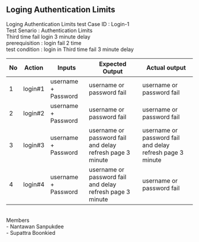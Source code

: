 <h2>Loging Authentication Limits</h2>
Loging Authentication Limits
test Case ID : Login-1	<br>
Test Senario : Authentication Limits <br>
Third time fail login 3 minute delay <br>
prerequisition : login fail 2 time	 <br>
test condition : login in Third time fail 3 minute delay <br>


| No |     Action    |    Inputs   | Expected Output  |   Actual output   | 
| -- | ------------- | ----------- | ---------------- | ----------------- |
| 1 | login#1 | username + Password | username or password fail | username or password fail |
| 2 | login#2 | username + Password | username or password fail | username or password fail |
| 3 | login#3 | username + Password | username or password fail and delay refresh page 3  minute | username or password fail and delay refresh page 3  minute |
| 4 | login#4 | username + Password | username or password fail and delay refresh page 3  minute | username or password fail | 


<br>
Members <br>
- Nantawan Sanpukdee <br>
- Supattra Boonkied <br>
